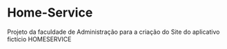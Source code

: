 # Home-Service
 Projeto da faculdade de Administração para a criação do Site do aplicativo fictício HOMESERVICE
